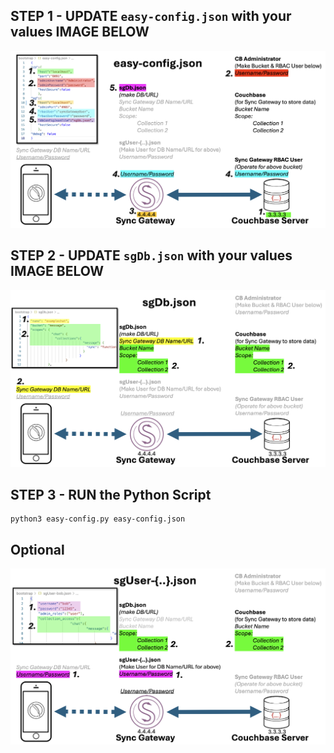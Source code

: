 ## STEP 1 - UPDATE `easy-config.json` with your values IMAGE BELOW

<img src="img/easy-config-diagram.png" title="image Title" />

## STEP 2 - UPDATE `sgDb.json` with your values IMAGE BELOW

<img src="img/sgdb-diagram.png" title="image Title" />

## STEP 3 - RUN the Python Script

``` terminal
python3 easy-config.py easy-config.json
```

## Optional
<img src="img/sgUser-diagram.png" title="image Title" />